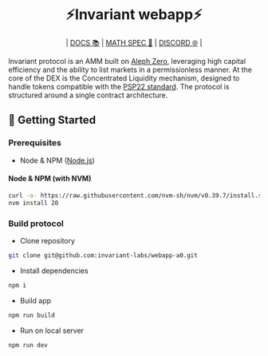 <div align="center">
    <h1>⚡Invariant webapp⚡</h1>
    <p>
        | <a href="https://docs.invariant.app/docs/aleph_zero">DOCS 📚</a> |
        <a href="https://invariant.app/math-spec-a0.pdf">MATH SPEC 📄</a> |
        <a href="https://discord.gg/VzS3C9wR">DISCORD 🌐</a> |
    </p>
</div>

Invariant protocol is an AMM built on [Aleph Zero](https://alephzero.org), leveraging high capital efficiency and the ability to list markets in a permissionless manner. At the core of the DEX is the Concentrated Liquidity mechanism, designed to handle tokens compatible with the [PSP22 standard](https://github.com/w3f/PSPs/blob/master/PSPs/psp-22.md). The protocol is structured around a single contract architecture.

## 🔨 Getting Started

### Prerequisites

- Node & NPM ([Node.js](https://nodejs.org/))

#### Node & NPM (with NVM)

```bash
curl -o- https://raw.githubusercontent.com/nvm-sh/nvm/v0.39.7/install.sh | bash
nvm install 20
```

### Build protocol

- Clone repository

```bash
git clone git@github.com:invariant-labs/webapp-a0.git
```

- Install dependencies

```bash
npm i
```

- Build app

```bash
npm run build
```

- Run on local server

```bash
npm run dev
```